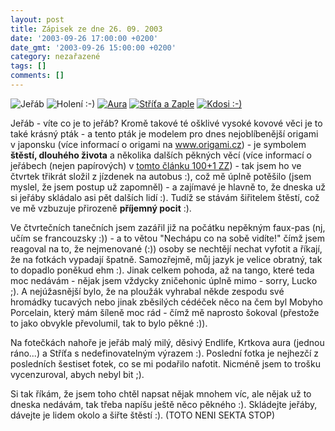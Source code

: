 ```yaml
---
layout: post
title: Zápisek ze dne 26. 09. 2003
date: '2003-09-26 17:00:00 +0200'
date_gmt: '2003-09-26 15:00:00 +0200'
category: nezařazené
tags: []
comments: []
---
```

<p>
<div >  <img alt="Jeřáb" src="%base_url%/assets/old-images/jerab.jpg"></a>  <img alt="Holení :-)" src="%base_url%/assets/old-images/holeni.jpg"></a>  <a href="/%base_url%/assets/old-images/aura.jpg"><img alt="Aura" src="%base_url%/assets/old-images/aura.jpg"></a>  <a href="/%base_url%/assets/old-images/stritazaple.jpg"><img alt="Stříťa a Zaple" src="%base_url%/assets/old-images/stritazaple.jpg"></a>  <a href="/%base_url%/assets/old-images/kdosi.jpg"><img alt="Kdosi :-)" src="%base_url%/assets/old-images/kdosi.jpg"></a>  </div>
<p>Jeřáb - víte co je to jeřáb? Kromě takové té ošklivé vysoké kovové věci je to také krásný pták -  a tento pták je modelem pro dnes nejoblíbenější origami v japonsku (více informací o origami na  <a href="http://www.origami.cz" target="_blank">www.origami.cz</a>) - je symbolem <strong>štěstí, dlouhého života</strong>  a&nbsp;několika dalších pěkných věcí  (více informací o jeřábech (nejen papírových) v  <a href="http://stoplusjedna.newtonit.cz/stare/199922/so22a22a.asp" target="_blank">tomto článku 100+1 ZZ</a>) -  tak jsem ho ve čtvrtek třikrát složil z jízdenek na autobus :), což mě úplně potěšilo (jsem myslel, že jsem postup  už zapomněl) - a zajímavé je hlavně to, že dneska už si jeřáby skládalo asi pět dalších lidí :). Tudíž  se stávám šiřitelem štěstí, což ve mě vzbuzuje přirozeně <strong>příjemný pocit</strong> :).</p>
<p>Ve čtvrtečních tanečních jsem zazářil již na počátku nepěkným faux-pas (nj, učím se francouzsky :)) -  a to větou "Nechápu co na sobě vidíte!" čímž jsem reagoval na to, že nejmenované (:)) osoby se nechtějí  nechat vyfotit a říkají, že na fotkách vypadají špatně. Samozřejmě, můj jazyk je velice obratný, tak to  dopadlo poněkud ehm :). Jinak celkem pohoda, až na tango, které teda moc nedávám - nějak jsem vždycky  zničehonic úplně mimo - sorry, Lucko ;). A nejúžasnější bylo, že na ploužák vyhrabal někde zespodu své hromádky  tucavých nebo jinak zběsilých cédéček něco na čem byl Mobyho Porcelain, který mám šíleně moc rád - čímž mě  naprosto šokoval (přestože to jako obvykle převolumil, tak to bylo pěkné :)).</p>
<p>Na fotečkách nahoře je jeřáb malý milý, děsivý Endlife, Krtkova aura (jednou ráno...) a Stříťa  s nedefinovatelným výrazem :). Poslední fotka je nejhezčí z posledních šestiset fotek, co se mi podařilo nafotit.  Nicméně jsem to trošku vycenzuroval, abych nebyl bit ;).</p>
<p>Si tak říkám, že jsem toho chtěl napsat nějak mnohem víc, ale nějak už to dneska nedávám, tak třeba napíšu ještě něco  pěkného :). Skládejte jeřáby, dávejte je lidem okolo a šiřte štěstí :). (TOTO NENI SEKTA STOP)</p>
